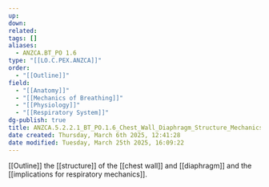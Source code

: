 ```yaml
---
up: 
down: 
related: 
tags: []
aliases:
  - ANZCA.BT_PO 1.6
type: "[[LO.C.PEX.ANZCA]]"
order:
  - "[[Outline]]"
field:
  - "[[Anatomy]]"
  - "[[Mechanics of Breathing]]"
  - "[[Physiology]]"
  - "[[Respiratory System]]"
dg-publish: true
title: ANZCA.5.2.2.1_BT_PO.1.6_Chest_Wall_Diaphragm_Structure_Mechanics
date created: Thursday, March 6th 2025, 12:41:28
date modified: Tuesday, March 25th 2025, 16:09:22
---
```


[[Outline]] the [[structure]] of the [[chest wall]] and [[diaphragm]] and the [[implications for respiratory mechanics]].
